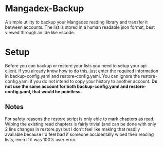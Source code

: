 # Mangadex-Backup
A simple utility to backup your Mangadex reading library and transfer it between accounts. The list is stored in a human readable json format, best viewed through an ide like vscode.


# Setup
Before you can backup or restore your lists you need to setup your api client. If you already know how to do this, just enter the required information in backup-config.yaml and restore-config.yaml. You can ignore the restore-config.yaml if you do not intend to copy your history to another account. **Do not use the same account for both backup-config.yaml and restore-config.yaml, that would be pointless.**


## Notes
For safety reasons the restore script is only able to mark chapters as read. Wiping the existing read chapters is fairly trivial (and can be done with only 2 line changes in restore.py) but I don't feel like making that readily available because I'd feel bad if someone accidentally wiped their reading lists, even if it was 100% user error.